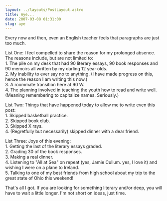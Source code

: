 ```yaml
---
layout: ../layouts/PostLayout.astro
title: Aye...
date: 2007-03-08 01:31:00
slug: aye
---
```


Every now and then, even an English teacher feels that paragraphs are just too much.  
  
List One: I feel compelled to share the reason for my prolonged absence. The reasons include, but are not limited to:  
1\. The pile on my desk that had 90 literary essays, 90 book responses and 90 memoirs all written by my darling 12 year olds.  
2\. My inability to ever say no to anything. (I have made progress on this, hence the reason I am writing this now.)  
3\. A roommate transition here at 90 W.  
4\. The planning involved in teaching the youth how to read and write well. (Meaning remembering to capitalize names. Seriously.)  
  
List Two: Things that have happened today to allow me to write even this post:  
1\. Skipped basketball practice.  
2\. Skipped book club.  
3\. Skipped X rays.  
4\. (Regretfully but necessarily) skipped dinner with a dear friend.  
  
List Three: Joys of this evening:  
1\. Getting the last of the literary essays graded.  
2\. Grading 30 of the book responses.  
3\. Making a real dinner.  
4\. Listening to "All at Sea" on repeat (yes, Jamie Cullum. yes, I love it) and wishing I were on a plane to Ireland.  
5\. Talking to one of my best friends from high school about my trip to the great state of Ohio this weekend!  
  
That's all I got. If you are looking for something literary and/or deep, you will have to wait a little longer. I'm not short on ideas, just time.